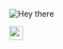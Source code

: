 <!-- ### Hi there 👋 -->

![Hey there](https://github.com/pranaykumargoud/pranaykumargoud/blob/master/intro.png?raw=true)

<!--
**pranaykumargoud/pranaykumargoud** is a ✨ _special_ ✨ repository because its `README.md` (this file) appears on your GitHub profile.

Here are some ideas to get you started:

- 🔭 I’m currently working on ...
- 🌱 I’m currently learning ...
- 👯 I’m looking to collaborate on ...
- 🤔 I’m looking for help with ...
- 💬 Ask me about ...
- 📫 How to reach me: ...
- 😄 Pronouns: ...
- ⚡ Fun fact: ...
-->
[<img src="https://image.flaticon.com/icons/svg/123/123718.svg" width="25">](https://www.linkedin.com/in/pranaykumargoud/)

